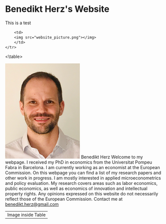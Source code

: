 # Benedikt Herz's Website

This is a test

<table>
    <tr>
        <td>
            Image inside Table
        </td>

        <td>
        <img src="website_picture.png"></img>
        </td>
    </tr>
<\table>    

![logo](website_picture.png "tesxt") Benedikt Herz
Welcome to my webpage. I received my PhD in economics from the Universitat Pompeu Fabra in Barcelona. I am currently working as an economist at the European Commission.
On this webpage you can find a list of my research papers and other work in progress. I am mostly interested in applied microeconometrics and policy evaluation. My research covers areas such as labor economics, public economics, as well as economics of innovation and intellectual property rights.
Any opinions expressed on this website do not necessarily reflect those of the European Commission.
Contact me at benedikt.herz@gmail.com
